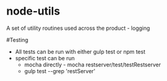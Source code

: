 # node-utils
A set of utility routines used across the product - logging

#Testing
- All tests can be run with either gulp test or npm test
- specific test can be run
  - mocha directly - mocha restserver/test/testRestserver
  - gulp test --grep 'restServer'

